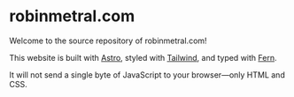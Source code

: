 # robinmetral.com

Welcome to the source repository of robinmetral.com!

This website is built with [Astro](https://github.com/snowpackjs/astro), styled with [Tailwind](https://github.com/tailwindlabs/tailwindcss), and typed with [Fern](https://djr.com/notes/junes-font-of-the-month-fern-text).

It will not send a single byte of JavaScript to your browser—only HTML and CSS.
